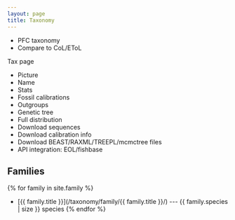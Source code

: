 ```yaml
---
layout: page
title: Taxonomy
---
```



- PFC taxonomy
- Compare to CoL/EToL

Tax page
- Picture
- Name
- Stats
- Fossil calibrations
- Outgroups
- Genetic tree
- Full distribution
- Download sequences
- Download calibration info
- Download BEAST/RAXML/TREEPL/mcmctree files
- API integration: EOL/fishbase

## Families

{% for family in site.family %}
* [{{ family.title }}](/taxonomy/family/{{ family.title }}/) --- {{ family.species | size }} species {% endfor %}


